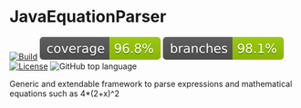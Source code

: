 # JavaEquationParser

[![Build](https://github.com/LordTylus/JavaEquationParser/actions/workflows/gradle.yml/badge.svg)](https://github.com/LordTylus/JavaEquationParser/actions/workflows/gradle.yml)
![Coverage](.github/badges/jacoco.svg)
![Branches](.github/badges/branches.svg)
[![License](https://img.shields.io/github/license/LordTylus/JavaEquationParser)](https://github.com/LordTylus/JavaEquationParser/blob/main/LICENSE)
![GitHub top language](https://img.shields.io/github/languages/top/LordTylus/JavaEquationParser)

Generic and extendable framework to parse expressions and mathematical equations such as 4*(2+x)^2

